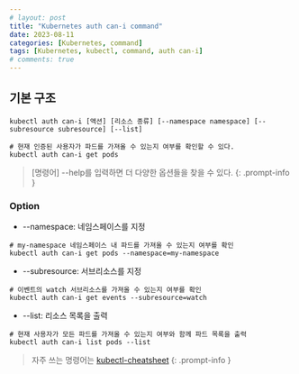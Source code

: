 ```yaml
---
# layout: post
title: "Kubernetes auth can-i command"
date: 2023-08-11
categories: [Kubernetes, command]
tags: [Kubernetes, kubectl, command, auth can-i]
# comments: true
---
```


## 기본 구조
```
kubectl auth can-i [액션] [리소스 종류] [--namespace namespace] [--subresource subresource] [--list]

# 현재 인증된 사용자가 파드를 가져올 수 있는지 여부를 확인할 수 있다.
kubectl auth can-i get pods
```

> [명령어] --help를 입력하면 더 다양한 옵션들을 찾을 수 있다.
{: .prompt-info }

### Option
- --namespace: 네임스페이스를 지정
```
# my-namespace 네임스페이스 내 파드를 가져올 수 있는지 여부를 확인
kubectl auth can-i get pods --namespace=my-namespace
```

- --subresource: 서브리소스를 지정
```
# 이벤트의 watch 서브리소스를 가져올 수 있는지 여부를 확인
kubectl auth can-i get events --subresource=watch
```

- --list: 리소스 목록을 출력
```
# 현재 사용자가 모든 파드를 가져올 수 있는지 여부와 함께 파드 목록을 출력
kubectl auth can-i list pods --list
```

> 자주 쓰는 명령어는 [kubectl-cheatsheet](https://kubernetes.io/docs/reference/kubectl/cheatsheet/)
{: .prompt-info }